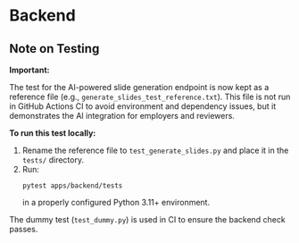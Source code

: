 # Backend

## Note on Testing

**Important:**

The test for the AI-powered slide generation endpoint is now kept as a reference file (e.g., `generate_slides_test_reference.txt`). This file is not run in GitHub Actions CI to avoid environment and dependency issues, but it demonstrates the AI integration for employers and reviewers.

**To run this test locally:**
1. Rename the reference file to `test_generate_slides.py` and place it in the `tests/` directory.
2. Run:
   ```
   pytest apps/backend/tests
   ```
   in a properly configured Python 3.11+ environment.

The dummy test (`test_dummy.py`) is used in CI to ensure the backend check passes. 